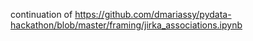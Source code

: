 continuation of https://github.com/dmariassy/pydata-hackathon/blob/master/framing/jirka_associations.ipynb